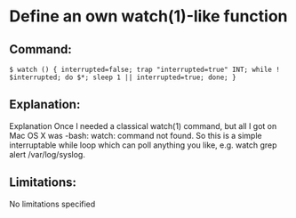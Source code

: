 # Define an own watch(1)-like function

## Command:
```
$ watch () { interrupted=false; trap "interrupted=true" INT; while ! $interrupted; do $*; sleep 1 || interrupted=true; done; }
```

## Explanation:
Explanation
Once I needed a classical watch(1) command, but all I got on Mac OS X was -bash: watch: command not found.
So this is a simple interruptable while loop which can poll anything you like, e.g. watch grep alert /var/log/syslog.

## Limitations:
No limitations specified

